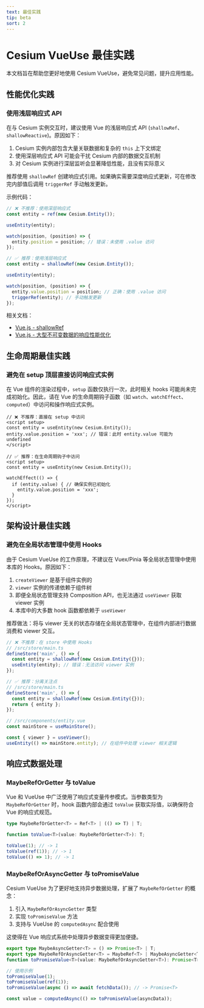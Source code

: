 ```yaml
---
text: 最佳实践
tip: beta
sort: 2
---
```


# Cesium VueUse 最佳实践

本文档旨在帮助您更好地使用 Cesium VueUse，避免常见问题，提升应用性能。

## 性能优化实践

### 使用浅层响应式 API

在与 Cesium 实例交互时，建议使用 Vue 的浅层响应式 API (`shallowRef`、`shallowReactive`)。原因如下：

1. Cesium 实例内部包含大量关联数据和复杂的 `this` 上下文绑定
2. 使用深层响应式 API 可能会干扰 Cesium 内部的数据交互机制
3. 对 Cesium 实例进行深层监听会显著降低性能，且没有实际意义

推荐使用 `shallowRef` 创建响应式引用。如果确实需要深度响应式更新，可在修改完内部值后调用 `triggerRef` 手动触发更新。

示例代码：

```ts
// ❌ 不推荐：使用深层响应式
const entity = ref(new Cesium.Entity());

useEntity(entity);

watch(position, (position) => {
  entity.position = position; // 错误：未使用 .value 访问
});
```

```ts
// ✅ 推荐：使用浅层响应式
const entity = shallowRef(new Cesium.Entity());

useEntity(entity);

watch(position, (position) => {
  entity.value.position = position; // 正确：使用 .value 访问
  triggerRef(entity); // 手动触发更新
});
```

相关文档：

- [Vue.js - shallowRef](https://vuejs.org/api/reactivity-advanced.html#shallowref)
- [Vue.js - 大型不可变数据的响应性能优化](https://vuejs.org/guide/best-practices/performance.html#reduce-reactivity-overhead-for-large-immutable-structures)

## 生命周期最佳实践

### 避免在 setup 顶层直接访问响应式实例

在 Vue 组件的渲染过程中，`setup` 函数仅执行一次，此时相关 hooks 可能尚未完成初始化。因此，请在 Vue 的生命周期钩子函数（如 `watch`、`watchEffect`、`computed`）中访问和操作响应式实例。

```vue
// ❌ 不推荐：直接在 setup 中访问
<script setup>
const entity = useEntity(new Cesium.Entity());
entity.value.position = 'xxx'; // 错误：此时 entity.value 可能为 undefined
</script>
```

```vue
// ✅ 推荐：在生命周期钩子中访问
<script setup>
const entity = useEntity(new Cesium.Entity());

watchEffect(() => {
  if (entity.value) { // 确保实例已初始化
    entity.value.position = 'xxx';
  }
});
</script>
```

## 架构设计最佳实践

### 避免在全局状态管理中使用 Hooks

由于 Cesium VueUse 的工作原理，不建议在 Vuex/Pinia 等全局状态管理中使用本库的 Hooks。原因如下：

1. `createViewer` 是基于组件实例的
2. `viewer` 实例的传递依赖于组件树
3. 即便全局状态管理支持 Composition API，也无法通过 `useViewer` 获取 viewer 实例
4. 本库中的大多数 hook 函数都依赖于 `useViewer`

推荐做法：将与 viewer 无关的状态存储在全局状态管理中，在组件内部进行数据消费和 viewer 交互。

```ts
// ❌ 不推荐：在 store 中使用 Hooks
// /src/store/main.ts
defineStore('main', () => {
  const entity = shallowRef(new Cesium.Entity({}));
  useEntity(entity); // 错误：无法访问 viewer 实例
});
```

```ts
// ✅ 推荐：分离关注点
// /src/store/main.ts
defineStore('main', () => {
  const entity = shallowRef(new Cesium.Entity({}));
  return { entity };
});

// /src/components/entity.vue
const mainStore = useMainStore();

const { viewer } = useViewer();
useEntity(() => mainStore.entity); // 在组件中处理 viewer 相关逻辑
```

## 响应式数据处理

### MaybeRefOrGetter 与 toValue

Vue 和 VueUse 中广泛使用了响应式变量传参模式。当参数类型为 `MaybeRefOrGetter` 时，hook 函数内部会通过 `toValue` 获取实际值，以确保符合 Vue 的响应式规范。

```ts
type MaybeRefOrGetter<T> = Ref<T> | (() => T) | T;

function toValue<T>(value: MaybeRefOrGetter<T>): T;

toValue(1); // -> 1
toValue(ref(1)); // -> 1
toValue(() => 1); // -> 1
```

### MaybeRefOrAsyncGetter 与 toPromiseValue

Cesium VueUse 为了更好地支持异步数据处理，扩展了 `MaybeRefOrGetter` 的概念：

1. 引入 `MaybeRefOrAsyncGetter` 类型
2. 实现 `toPromiseValue` 方法
3. 支持与 VueUse 的 `computedAsync` 配合使用

这使得在 Vue 响应式系统中处理异步数据变得更加便捷。

```ts
export type MaybeAsyncGetter<T> = () => Promise<T> | T;
export type MaybeRefOrAsyncGetter<T> = MaybeRef<T> | MaybeAsyncGetter<T>;
function toPromiseValue<T>(value: MaybeRefOrAsyncGetter<T>): Promise<T>;

// 使用示例
toPromiseValue(1);
toPromiseValue(ref(1));
toPromiseValue(async () => await fetchData()); // -> Promise<T>

const value = computedAsync(() => toPromiseValue(asyncData));
```
